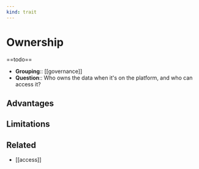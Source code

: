 ```yaml
---
kind: trait
---
```

# Ownership

==todo==

- **Grouping**:: [[governance]]
- **Question**:: Who owns the data when it's on the platform, and who can access it?


## Advantages



## Limitations


## Related

- [[access]]
